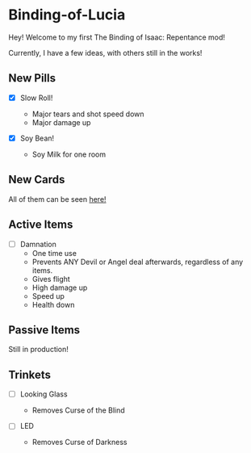 # Binding-of-Lucia

Hey! Welcome to my first The Binding of Isaac: Repentance mod!

Currently, I have a few ideas, with others still in the works!

## New Pills
- [x] Slow Roll!
  - Major tears and shot speed down
  - Major damage up

- [x] Soy Bean! 
  - Soy Milk for one room
  
 ## New Cards
 All of them can be seen [here!](https://github.com/saturnaliam/Binding-of-Lucia/issues/2)

## Active Items
- [ ] Damnation
  - One time use
  - Prevents ANY Devil or Angel deal afterwards, regardless of any items.
  - Gives flight
  - High damage up
  - Speed up
  - Health down

## Passive Items
Still in production!

## Trinkets
- [ ] Looking Glass
  - Removes Curse of the Blind
  
- [ ] LED
  - Removes Curse of Darkness
